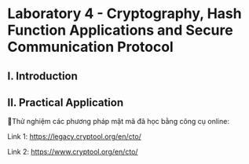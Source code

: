 
# Laboratory 4 - Cryptography, Hash Function Applications and Secure Communication Protocol
## I. Introduction


## II. Practical Application

Thử nghiệm các phương pháp mật mã đã học bằng công cụ online:

Link 1: https://legacy.cryptool.org/en/cto/

Link 2: https://www.cryptool.org/en/cto/
